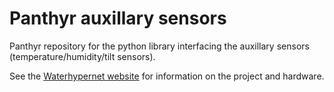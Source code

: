 # Panthyr auxillary sensors

Panthyr repository for the python library interfacing the auxillary sensors (temperature/humidity/tilt sensors).

See the [Waterhypernet website](https://waterhypernet.org/equipment/) for information on the project and hardware.
